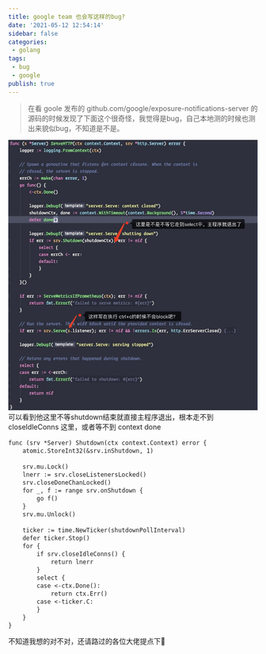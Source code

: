 ```yaml
---
title: google team 也会写这样的bug?
date: '2021-05-12 12:54:14'
sidebar: false
categories:
 - golang
tags:
 - bug
 - google
publish: true
---
```


> 在看 goole 发布的 github.com/google/exposure-notifications-server 的源码的时候发现了下面这个很奇怪，我觉得是bug，自己本地测的时候也测出来貌似bug，不知道是不是。

![2020_06_19_YpIKRyrQfm.jpg](../images/2020_06_19_YpIKRyrQfm.jpg)
可以看到他这里不等shutdown结束就直接主程序退出，根本走不到 closeIdleConns 这里，或者等不到 context done
```golang
func (srv *Server) Shutdown(ctx context.Context) error {
	atomic.StoreInt32(&srv.inShutdown, 1)

	srv.mu.Lock()
	lnerr := srv.closeListenersLocked()
	srv.closeDoneChanLocked()
	for _, f := range srv.onShutdown {
		go f()
	}
	srv.mu.Unlock()

	ticker := time.NewTicker(shutdownPollInterval)
	defer ticker.Stop()
	for {
		if srv.closeIdleConns() {
			return lnerr
		}
		select {
		case <-ctx.Done():
			return ctx.Err()
		case <-ticker.C:
		}
	}
}
```

不知道我想的对不对，还请路过的各位大佬提点下🧐
